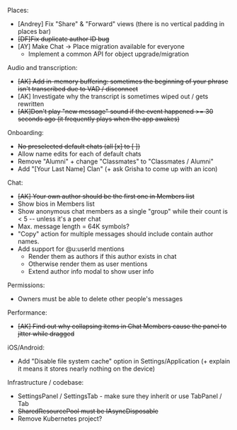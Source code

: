 Places:
- [Andrey] Fix "Share" & "Forward" views (there is no vertical padding in places bar)
- ~~[DF]Fix duplicate author ID bug~~
- [AY] Make Chat -> Place migration available for everyone
    - Implement a common API for object upgrade/migration

Audio and transcription:
- ~~[AK] Add in-memory buffering: sometimes the beginning of your phrase isn't transcribed due to VAD / disconnect~~
- [AK] Investigate why the transcript is sometimes wiped out / gets rewritten
- ~~[AK]Don't play "new message" sound if the event happened >= 30 seconds ago (it frequently plays when the app awakes)~~

Onboarding:
- ~~No preselected default chats (all [x] to [ ])~~
- Allow name edits for each of default chats
- Remove "Alumni" + change "Classmates" to "Classmates / Alumni"
- Add "[Your Last Name] Clan" (+ ask Grisha to come up with an icon)

Chat:
- ~~[AK] Your own author should be the first one in Members list~~
- Show bios in Members list
- Show anonymous chat members as a single "group" while their count is < 5 -- unless it's a peer chat
- Max. message length = 64K symbols?
- "Copy" action for multiple messages should include contain author names.
- Add support for @u:userId mentions
  - Render them as authors if this author exists in chat
  - Otherwise render them as user mentions
  - Extend author info modal to show user info

Permissions:
- Owners must be able to delete other people's messages

Performance:
- ~~[AK] Find out why collapsing items in Chat Members cause the panel to jitter while dragged~~ 

iOS/Android:
- Add "Disable file system cache" option in Settings/Application (+ explain it means it stores nearly nothing on the device)

Infrastructure / codebase:
- SettingsPanel / SettingsTab - make sure they inherit or use TabPanel / Tab
- ~~SharedResourcePool must be IAsyncDisposable~~
- Remove Kubernetes project?
